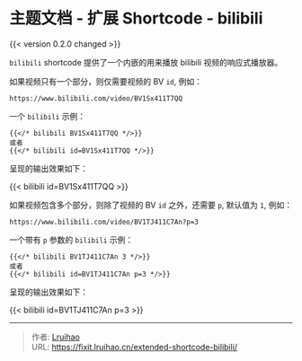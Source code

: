# 主题文档 - 扩展 Shortcode - bilibili


{{< version 0.2.0 changed >}}

`bilibili` shortcode 提供了一个内嵌的用来播放 bilibili 视频的响应式播放器。

<!--more-->

如果视频只有一个部分，则仅需要视频的 BV `id`, 例如：

```code
https://www.bilibili.com/video/BV1Sx411T7QQ
```

一个 `bilibili` 示例：

```go-html-template
{{</* bilibili BV1Sx411T7QQ */>}}
或者
{{</* bilibili id=BV1Sx411T7QQ */>}}
```

呈现的输出效果如下：

{{< bilibili id=BV1Sx411T7QQ >}}

如果视频包含多个部分，则除了视频的 BV `id` 之外，还需要 `p`, 默认值为 `1`, 例如：

```code
https://www.bilibili.com/video/BV1TJ411C7An?p=3
```

一个带有 `p` 参数的 `bilibili` 示例：

```go-html-template
{{</* bilibili BV1TJ411C7An 3 */>}}
或者
{{</* bilibili id=BV1TJ411C7An p=3 */>}}
```

呈现的输出效果如下：

{{< bilibili id=BV1TJ411C7An p=3 >}}

---

> 作者: [Lruihao](https://lruihao.cn)  
> URL: https://fixit.lruihao.cn/extended-shortcode-bilibili/  

